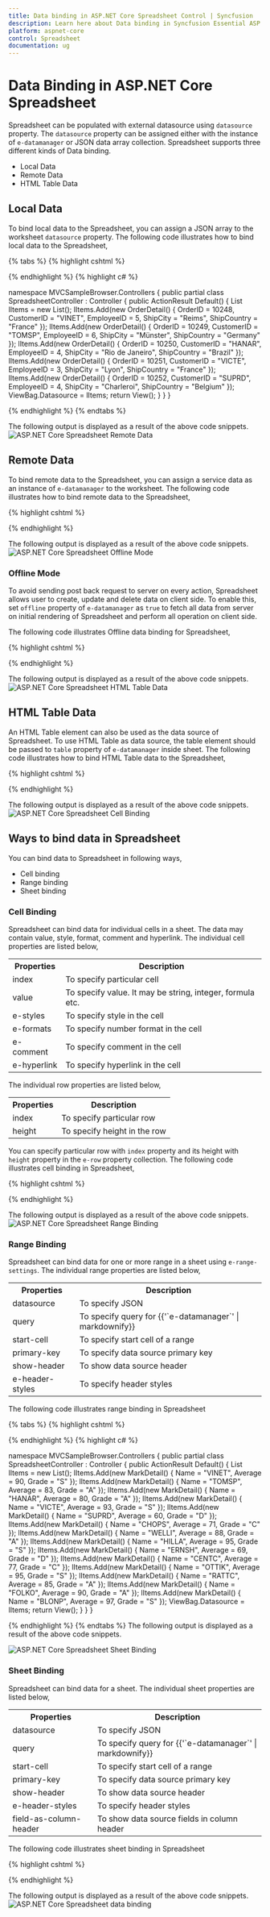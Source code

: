 ```yaml
---
title: Data binding in ASP.NET Core Spreadsheet Control | Syncfusion
description: Learn here about Data binding in Syncfusion Essential ASP.NET Core Spreadsheet Control, its elements, and more.
platform: aspnet-core
control: Spreadsheet
documentation: ug
---
```

# Data Binding in ASP.NET Core Spreadsheet

Spreadsheet can be populated with external datasource using `datasource` property. The `datasource` property can be assigned either with the instance of `e-datamanager` or JSON data array collection. Spreadsheet supports three different kinds of Data binding.

* Local Data
* Remote Data
* HTML Table Data

## Local Data

To bind local data to the Spreadsheet, you can assign a JSON array to the worksheet `datasource` property. The following code illustrates how to bind local data to the Spreadsheet,

{% tabs %}
{% highlight cshtml %}

<ej-spread-sheet id="Spreadsheet">
    <e-sheets>
        <e-sheet datasource="ViewBag.Datasource"></e-sheet>
    </e-sheets>
</ej-spread-sheet>
    
{% endhighlight %}
{% highlight c# %}

namespace MVCSampleBrowser.Controllers
{
    public partial class SpreadsheetController : Controller
    {
        public ActionResult Default()
        {
            List<OrderDetail> lItems = new List<OrderDetail>();
            lItems.Add(new OrderDetail() { OrderID = 10248, CustomerID = "VINET", EmployeeID = 5, ShipCity = "Reims", ShipCountry = "France" });
            lItems.Add(new OrderDetail() { OrderID = 10249, CustomerID = "TOMSP", EmployeeID = 6, ShipCity = "Münster", ShipCountry = "Germany" });
            lItems.Add(new OrderDetail() { OrderID = 10250, CustomerID = "HANAR", EmployeeID = 4, ShipCity = "Rio de Janeiro", ShipCountry = "Brazil" });
            lItems.Add(new OrderDetail() { OrderID = 10251, CustomerID = "VICTE", EmployeeID = 3, ShipCity = "Lyon", ShipCountry = "France" });
            lItems.Add(new OrderDetail() { OrderID = 10252, CustomerID = "SUPRD", EmployeeID = 4, ShipCity = "Charleroi", ShipCountry = "Belgium" });
            ViewBag.Datasource = lItems;
            return View();
        }
    }
}

{% endhighlight %}
{% endtabs %}

The following output is displayed as a result of the above code snippets.
![ASP.NET Core Spreadsheet Remote Data](Data-Binding_images/Data-Binding_img1.png)

## Remote Data

To bind remote data to the Spreadsheet, you can assign a service data as an instance of `e-datamanager` to the worksheet. The following code illustrates how to bind remote data to the Spreadsheet,

{% highlight cshtml %}

<ej-spread-sheet id="Spreadsheet">
    <e-sheets>
        <e-sheet query="new ej.Query().select(['OrderID', 'CustomerID', 'EmployeeID', 'ShipCity', 'Freight'])
        .take(50)" primary-key="OrderID">
            <e-datamanager url="http://mvc.syncfusion.com/Services/Northwnd.svc/Orders/"></e-datamanager>
        </e-sheet>
    </e-sheets>
</ej-spread-sheet>
    
{% endhighlight %}

The following output is displayed as a result of the above code snippets.
![ASP.NET Core Spreadsheet Offline Mode](Data-Binding_images/Data-Binding_img2.png)

### Offline Mode

To avoid sending post back request to server on every action, Spreadsheet allows user to create, update and delete data on client side. To enable this, set `offline` property of `e-datamanager` as `true` to fetch all data from server on initial rendering of Spreadsheet and perform all operation on client side.

The following code illustrates Offline data binding for Spreadsheet,

{% highlight cshtml %}

<ej-spread-sheet id="Spreadsheet">
    <e-sheets>
        <e-sheet query="new ej.Query().select(['OrderID', 'CustomerID', 'EmployeeID', 'ShipCity', 'Freight'])
        .take(50)" primary-key="OrderID">
            <e-datamanager url="http://mvc.syncfusion.com/Services/Northwnd.svc/Orders/" offline="true"></e-datamanager>
        </e-sheet>
    </e-sheets>
</ej-spread-sheet>
    
{% endhighlight %}

The following output is displayed as a result of the above code snippets.
![ASP.NET Core Spreadsheet HTML Table Data](Data-Binding_images/Data-Binding_img2.png)

## HTML Table Data

An HTML Table element can also be used as the data source of Spreadsheet. To use HTML Table as data source, the table element should be passed to `table` property of `e-datamanager` inside sheet. The following code illustrates how to bind HTML Table data to the Spreadsheet,

{% highlight cshtml %}

<ej-spread-sheet id="Spreadsheet">
    <e-sheets>
        <e-sheet show-header="false">
            <e-datamanager table="#_table1"></e-datamanager>
        </e-sheet>
    </e-sheets>
</ej-spread-sheet>

<script id="_table1" type="text/template">    
    <table id="Table1">
        <thead>
            <tr>
                <th>Laptop</th>
                <th>Model</th>
                <th>Price</th>
                <th>OS</th>
                <th>RAM</th>
                <th>ScreenSize</th>
            </tr>
        </thead>
        <tbody>
            <tr>
                <td>Dell Vostro</td>
                <td>2520</td>
                <td>39990</td>
                <td>Windows 8</td>
                <td>4GB</td>
                <td>15.6</td>
            </tr>
            <tr>
                <td>HP Pavilion Sleekbook</td>
                <td>14-B104AU</td>
                <td>22800</td>
                <td>Windows 8</td>
                <td>2GB</td>
                <td>14</td>
            </tr>
            <tr>
                <td>Sony Vaio</td>
                <td>E14A15</td>
                <td>42500</td>
                <td>Windows 7 Home Premium</td>
                <td>4GB DDR3 RAM</td>
                <td>14</td>
            </tr>
            <tr>
                <td>Lenovo</td>
                <td>Yoga 13</td>
                <td>57000</td>
                <td>Windows 8 RT</td>
                <td>2GB DDR3 RAM</td>
                <td>11.6</td>
            </tr>
            <tr>
                <td>Toshiba</td>
                <td>L850-Y3110</td>
                <td>57700</td>
                <td>Windows 8 SL</td>
                <td>8GB DDR3 RAM</td>
                <td>15.6</td>
            </tr>
        </tbody>
    </table>
</script>
{% endhighlight %}

The following output is displayed as a result of the above code snippets.
![ASP.NET Core Spreadsheet Cell Binding](Data-Binding_images/Data-Binding_img3.png)

## Ways to bind data in Spreadsheet

You can bind data to Spreadsheet in following ways,

* Cell binding
* Range binding
* Sheet binding

### Cell Binding

Spreadsheet can bind data for individual cells in a sheet. The data may contain value, style, format, comment and hyperlink. The individual cell properties are listed below,

<table>
    <tr>
        <th>
            Properties
        </th>
        <th>
            Description
        </th>
    </tr>
    <tr>
        <td>
            index
        </td>
        <td>
            To specify particular cell
        </td>
    </tr>
    <tr>
        <td>
            value
        </td>
        <td>
            To specify value. It may be string, integer, formula etc.
        </td>
    </tr>
    <tr>
        <td>
            e-styles
        </td>
        <td>
            To specify style in the cell
        </td>
    </tr>
    <tr>
        <td>
            e-formats
        </td>
        <td>
            To specify number format in the cell
        </td>
    </tr>
    <tr>
        <td>
            e-comment
        </td>
        <td>
            To specify comment in the cell
        </td>
    </tr>
    <tr>        
        <td>
            e-hyperlink
        </td>
        <td>
            To specify hyperlink in the cell
        </td>
    </tr>
</table>

The individual row properties are listed below,

<table>
    <tr>
        <th>
            Properties
        </th>
        <th>
            Description
        </th>
    </tr>
    <tr>
        <td>
            index
        </td>
        <td>
            To specify particular row
        </td>
    </tr>
    <tr>
        <td>
            height
        </td>
        <td>
            To specify height in the row
        </td>
    </tr>
</table>

You can specify particular row with `index` property and its height with `height` property in the `e-row` property collection. The following code illustrates cell binding in Spreadsheet,

{% highlight cshtml %}

<ej-spread-sheet id="Spreadsheet">
    <e-sheets>
        <e-sheet>
            <e-rows>
                <e-row height="30">
                    <e-cells>
                        <e-cell value="Item Name">
                            <e-styles font-weight="bold" color="#FFFFFF" background-color="#428bca"></e-styles>
                        </e-cell>
                        <e-cell value="Quantity">
                            <e-styles font-weight="bold" color="#FFFFFF" background-color="#428bca"></e-styles>
                        </e-cell>
                        <e-cell value="Price">
                            <e-styles font-weight="bold" color="#FFFFFF" background-color="#428bca"></e-styles>
                        </e-cell>
                        <e-cell value="Amount">
                            <e-styles font-weight="bold" color="#FFFFFF" background-color="#428bca"></e-styles>
                        </e-cell>
                        <e-cell value="Stock Details">
                            <e-styles font-weight="bold" color="#FFFFFF" background-color="#428bca"></e-styles>
                        </e-cell>
                        <e-cell value="Website">
                            <e-styles font-weight="bold" color="#FFFFFF" background-color="#428bca"></e-styles>
                        </e-cell>
                    </e-cells>
                </e-row>
                <e-row>
                    <e-cells>
                        <e-cell value="Casual Shoes">
                            <e-comment value="Casual Footwears with wide variety of colors."></e-comment>
                        </e-cell>
                        <e-cell value="20" index="2">
                            <e-formats type="currency"></e-formats>
                        </e-cell>
                        <e-cell value="=B2*C2">
                            <e-formats type="currency"></e-formats>
                        </e-cell>
                        <e-cell value="OUT OF STOCK"></e-cell>
                        <e-cell value="Amazon">
                            <e-hyperlink web-addr="www.amazon.com"></e-hyperlink>
                        </e-cell>
                    </e-cells>
                </e-row>
                <e-row>
                    <e-cells>
                        <e-cell value="Sports Shoes">
                            <e-styles background-color="#E5F3FF"></e-styles>
                        </e-cell>
                        <e-cell value="20">
                            <e-styles background-color="#E5F3FF"></e-styles>
                        </e-cell>
                        <e-cell value="30">
                            <e-formats type="currency"></e-formats>
                            <e-styles background-color="#E5F3FF"></e-styles>
                        </e-cell>
                        <e-cell value="=B3*C3">
                            <e-formats type="currency"></e-formats>
                            <e-styles background-color="#E5F3FF"></e-styles>
                        </e-cell>
                        <e-cell value="IN STOCK">
                            <e-styles background-color="#E5F3FF"></e-styles>
                        </e-cell>
                        <e-cell value="AliExpress">
                            <e-hyperlink web-addr="www.aliexpress.com"></e-hyperlink>
                            <e-styles background-color="#E5F3FF"></e-styles>
                        </e-cell>
                    </e-cells>
                </e-row>
                <e-row>
                    <e-cells>
                        <e-cell value="Formal Shoes">
                            <e-comment value="Formal Footwears with wide range of sizes."></e-comment>
                        </e-cell>
                        <e-cell value="20"></e-cell>
                        <e-cell value="15">
                            <e-formats type="currency"></e-formats>
                        </e-cell>
                        <e-cell value="=B4*C4">
                            <e-formats type="currency"></e-formats>
                        </e-cell>
                        <e-cell value="OUT OF STOCK"></e-cell>
                        <e-cell value="Amazon">
                            <e-hyperlink web-addr="www.amazon.com"></e-hyperlink>
                        </e-cell>
                    </e-cells>
                </e-row>
                <e-row height="30" index="5">
                    <e-cells>
                        <e-cell>
                            <e-styles background-color="#428bca"></e-styles>
                        </e-cell>
                        <e-cell>
                            <e-styles background-color="#428bca"></e-styles>
                        </e-cell>
                        <e-cell value="Total Amount" index="2">
                            <e-styles font-weight="bold" color="#FFFFFF" background-color="#428bca"></e-styles>
                        </e-cell>
                        <e-cell value="=Sum(D2:D4)">
                            <e-formats type="currency"></e-formats>
                            <e-styles font-weight="bold" color="#FFFFFF" background-color="#428bca"></e-styles>
                        </e-cell>
                        <e-cell>
                            <e-styles background-color="#428bca"></e-styles>
                        </e-cell>
                        <e-cell>
                            <e-styles background-color="#428bca"></e-styles>
                        </e-cell>
                    </e-cells>
                </e-row>
            </e-rows>
        </e-sheet>
    </e-sheets>
</ej-spread-sheet>

{% endhighlight %}

The following output is displayed as a result of the above code snippets.
![ASP.NET Core Spreadsheet Range Binding](Data-Binding_images/Data-Binding_img4.png)

### Range Binding

Spreadsheet can bind data for one or more range in a sheet using `e-range-settings`. The individual range properties are listed below,

<table>
    <tr>
        <th>
            Properties
        </th>
        <th>
            Description
        </th>
    </tr>
    <tr>
        <td>
            datasource
        </td>
        <td>
            To specify JSON 
        </td>
    </tr>
    <tr>    
        <td>
            query
        </td>
        <td>
            To specify query for {{'`e-datamanager`' | markdownify}}
        </td>
    </tr>
    <tr>
        <td>    
            start-cell
        </td>
        <td>
            To specify start cell of a range
        </td>
    </tr>
    <tr>
        <td>
            primary-key
        </td>
        <td>
            To specify data source primary key
        </td>
    </tr>
    <tr>
        <td>
            show-header
        </td>
        <td>
            To show data source header
        </td>
    </tr>
    <tr>
        <td>
            e-header-styles
        </td>
        <td>
            To specify header styles
        </td>
    </tr>
</table>

The following code illustrates range binding in Spreadsheet

{% tabs %}
{% highlight cshtml %}

<ej-spread-sheet id="Spreadsheet">
    <e-sheets>
        <e-sheet>
            <e-range-settings>
                <e-range-setting datasource="ViewBag.Datasource" show-header="true" start-cell="C2">
                    <e-header-styles font-weight="bold"></e-header-styles>
                </e-range-setting>
            </e-range-settings>
        </e-sheet>
    </e-sheets>
</ej-spread-sheet>
    
{% endhighlight %}
{% highlight c# %}

namespace MVCSampleBrowser.Controllers
{
    public partial class SpreadsheetController : Controller
    {
        public ActionResult Default()
        {
            List<MarkDetail> lItems = new List<MarkDetail>();
            lItems.Add(new MarkDetail() { Name = "VINET", Average = 90, Grade = "S" });
            lItems.Add(new MarkDetail() { Name = "TOMSP", Average = 83, Grade = "A" });
            lItems.Add(new MarkDetail() { Name = "HANAR", Average = 80, Grade = "A" });
            lItems.Add(new MarkDetail() { Name = "VICTE", Average = 93, Grade = "S" });
            lItems.Add(new MarkDetail() { Name = "SUPRD", Average = 60, Grade = "D" });
            lItems.Add(new MarkDetail() { Name = "CHOPS", Average = 71, Grade = "C" });
            lItems.Add(new MarkDetail() { Name = "WELLI", Average = 88, Grade = "A" });
            lItems.Add(new MarkDetail() { Name = "HILLA", Average = 95, Grade = "S" });
            lItems.Add(new MarkDetail() { Name = "ERNSH", Average = 69, Grade = "D" });
            lItems.Add(new MarkDetail() { Name = "CENTC", Average = 77, Grade = "C" });
            lItems.Add(new MarkDetail() { Name = "OTTIK", Average = 95, Grade = "S" });
            lItems.Add(new MarkDetail() { Name = "RATTC", Average = 85, Grade = "A" });
            lItems.Add(new MarkDetail() { Name = "FOLKO", Average = 90, Grade = "A" });
            lItems.Add(new MarkDetail() { Name = "BLONP", Average = 97, Grade = "S" });
            ViewBag.Datasource = lItems;
            return View();
        }
    }
}

{% endhighlight %}
{% endtabs %}
The following output is displayed as a result of the above code snippets.

![ASP.NET Core Spreadsheet Sheet Binding](Data-Binding_images/Data-Binding_img5.png)

### Sheet Binding

Spreadsheet can bind data for a sheet. The individual sheet properties are listed below,

<table>
    <tr>
        <th>
            Properties
        </th>
        <th>
            Description
        </th>
    </tr>
    <tr>
        <td>
            datasource
        </td>
        <td>
            To specify JSON 
        </td>
    </tr>
    <tr>
        <td>
            query
        </td>
        <td>
            To specify query for {{'`e-datamanager`' | markdownify}}
        </td>
    </tr>
    <tr>
        <td>
            start-cell
        </td>
        <td>
            To specify start cell of a range
        </td>
    </tr>
    <tr>
        <td>
            primary-key
        </td>
        <td>
            To specify data source primary key
        </td>
    </tr>
    <tr>
        <td>
            show-header
        </td>
        <td>
            To show data source header
        </td>
    </tr>
    <tr>
        <td>
            e-header-styles
        </td>
        <td>
            To specify header styles
        </td>
    </tr>
    <tr>
        <td>
            field-as-column-header
        </td>
        <td>
            To show data source fields in column header
        </td>
    </tr>
</table>

The following code illustrates sheet binding in Spreadsheet

{% highlight cshtml %}

<ej-spread-sheet id="Spreadsheet">
    <e-sheets>
        <e-sheet query="new ej.Query().select(['OrderID', 'CustomerID', 'EmployeeID', 'ShipCity', 'Freight'])
        .take(50)" primary-key="OrderID" field-as-column-header="true">
            <e-datamanager url="http://mvc.syncfusion.com/Services/Northwnd.svc/Orders/"></e-datamanager>
        </e-sheet>
    </e-sheets>
</ej-spread-sheet>
    
{% endhighlight %}

The following output is displayed as a result of the above code snippets. 
![ASP.NET Core Spreadsheet data binding](Data-Binding_images/Data-Binding_img6.png)

